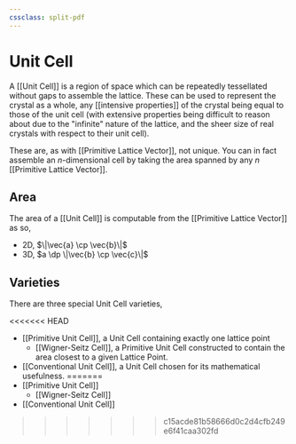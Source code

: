 ```yaml
---
cssclass: split-pdf
---
```


# Unit Cell

A [[Unit Cell]] is a region of space which can be repeatedly tessellated without gaps to assemble the lattice. These can be used to represent the crystal as a whole, any [[intensive properties]] of the crystal being equal to those of the unit cell (with extensive properties being difficult to reason about due to the "infinite" nature of the lattice, and the sheer size of real crystals with respect to their unit cell).

These are, as with [[Primitive Lattice Vector]], not unique. You can in fact assemble an $n$-dimensional cell by taking the area spanned by any $n$ [[Primitive Lattice Vector]].

## Area

The area of a [[Unit Cell]] is computable from the [[Primitive Lattice Vector]] as so,

- 2D, $\|\vec{a} \cp \vec{b}\|$
- 3D, $a \dp \|\vec{b} \cp \vec{c}\|$

## Varieties

There are three special Unit Cell varieties,

<<<<<<< HEAD
- [[Primitive Unit Cell]], a Unit Cell containing exactly one lattice point
	- [[Wigner-Seitz Cell]], a Primitive Unit Cell constructed to contain the area closest to a given Lattice Point.
- [[Conventional Unit Cell]], a Unit Cell chosen for its mathematical usefulness.
=======
- [[Primitive Unit Cell]]
	- [[Wigner-Seitz Cell]]
- [[Conventional Unit Cell]]
>>>>>>> c15acde81b58666d0c2d4cfb249e6f41caa302fd

